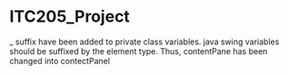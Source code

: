 # ITC205_Project

_ suffix have been added to private class variables.
java swing variables should be suffixed by the element type. Thus, contentPane has been changed into contectPanel
